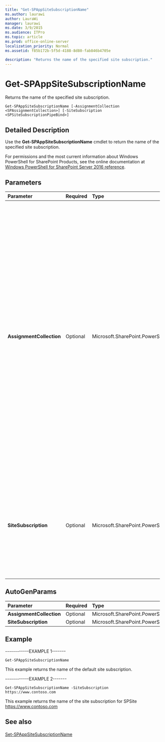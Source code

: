 ```yaml
---
title: "Get-SPAppSiteSubscriptionName"
ms.author: laurawi
author: LauraWi
manager: laurawi
ms.date: 3/9/2015
ms.audience: ITPro
ms.topic: article
ms.prod: office-online-server
localization_priority: Normal
ms.assetid: f85b172b-5f5d-4188-8d80-fab846b4705e

description: "Returns the name of the specified site subscription."
---
```


# Get-SPAppSiteSubscriptionName

Returns the name of the specified site subscription.
  
```
Get-SPAppSiteSubscriptionName [-AssignmentCollection <SPAssignmentCollection>] [-SiteSubscription <SPSiteSubscriptionPipeBind>]
```

## Detailed Description

Use the **Get-SPAppSiteSubscriptionName** cmdlet to return the name of the specified site subscription. 
  
For permissions and the most current information about Windows PowerShell for SharePoint Products, see the online documentation at [Windows PowerShell for SharePoint Server 2016 reference](https://go.microsoft.com/fwlink/p/?LinkId=671715).
  
## Parameters

|**Parameter**|**Required**|**Type**|**Description**|
|:-----|:-----|:-----|:-----|
|**AssignmentCollection** <br/> |Optional  <br/> |Microsoft.SharePoint.PowerShell.SPAssignmentCollection  <br/> |Manages objects for the purpose of proper disposal. Use of objects, such as **SPWeb** or **SPSite**, can use large amounts of memory and use of these objects in Windows PowerShell scripts requires proper memory management. Using the **SPAssignment** object, you can assign objects to a variable and dispose of the objects after they are needed to free up memory. When **SPWeb**, **SPSite**, or **SPSiteAdministration** objects are used, the objects are automatically disposed of if an assignment collection or the **Global** parameter is not used.  <br/> > [!NOTE]> When the **Global** parameter is used, all objects are contained in the global store. If objects are not immediately used, or disposed of by using the **Stop-SPAssignment** command, an out-of-memory scenario can occur.           |
|**SiteSubscription** <br/> |Optional  <br/> |Microsoft.SharePoint.PowerShell.SPSiteSubscriptionPipeBind  <br/> |Specifies the **SPSiteSubscription** object or the **SPSiteSubscription Id** or the URL of an **SPSite**. If this parameter is not specified, then the default site subscription is used. All SharePoint **SPSites** are members of the default site subscription if they have not been specifically assigned a site subscription.  <br/> |
   
## AutoGenParams

|**Parameter**|**Required**|**Type**|**Description**|
|:-----|:-----|:-----|:-----|
|**AssignmentCollection** <br/> |Optional  <br/> |Microsoft.SharePoint.PowerShell.SPAssignmentCollection  <br/> ||
|**SiteSubscription** <br/> |Optional  <br/> |Microsoft.SharePoint.PowerShell.SPSiteSubscriptionPipeBind  <br/> ||
   
## Example

------------EXAMPLE 1-------
  
```
Get-SPAppSiteSubscriptionName
```

This example returns the name of the default site subscription.
  
------------EXAMPLE 2-------
  
```
Get-SPAppSiteSubscriptionName -SiteSubscription https://www.contoso.com
```

This example returns the name of the site subscription for SPSite https://www.contoso.com
  
## See also

#### 

[Set-SPAppSiteSubscriptionName](set-spappsitesubscriptionname.md)

